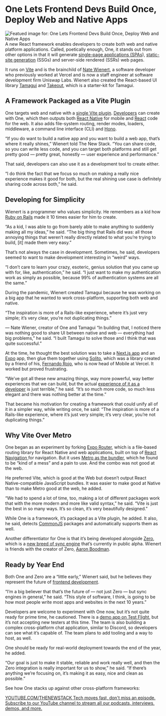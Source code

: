 # One Lets Frontend Devs Build Once, Deploy Web and Native Apps
![Featued image for: One Lets Frontend Devs Build Once, Deploy Web and Native Apps](https://cdn.thenewstack.io/media/2025/04/9157e63c-one_framework_react-1024x576.jpg)
A new React framework enables developers to create both web and native platform applications. Called, poetically enough, One, it stands out from other options in that it will generate [single-page applications (SPAs](https://thenewstack.io/secure-single-page-apps-with-cookies-and-token-handlers/)), [static-site generation](https://thenewstack.io/nue-a-new-static-site-generator-taking-on-next-js/) (SSGs) and server-side rendered (SSRs) web pages.

It runs on [Vite](https://thenewstack.io/vites-new-rust-based-javascript-bundler-available-in-beta/) and is the brainchild of [Nate Wienert](https://www.linkedin.com/in/nathan-wienert-89091945/), a software developer who previously worked at Vercel and is now a staff engineer at software development firm Uniswap Labs. Wienert also created the React-based UI library [Tamagui](https://tamagui.dev/) and [Takeout](https://tamagui.dev/takeout), which is a starter-kit for Tamagui.

## A Framework Packaged as a Vite Plugin
One targets web and native with a [single Vite plugin](https://github.com/onejs/one). [Developers](https://roadmap.sh/roadmaps?g=Web+Development) can create with One, which then outputs both [React Native](https://thenewstack.io/cross-platform-ui-framework-lynx-competes-with-react-native/) for mobile and [React](https://thenewstack.io/new-york-public-library-on-choosing-react-to-rebuild-website/) code for the web. It also adds file-system routing, render modes, loaders, middleware, a command line interface (CLI) and [Hono](https://hono.dev/).

“If you do want to build a native app and you want to build a web app, that’s where it really shines,” Wienert told The New Stack. “You can share code, so you can write less code, and you can target both platforms and still get pretty good — pretty great, honestly — user experience and performance.”

That said, developers can also use it as a development tool to create either.

“I do think the fact that we focus so much on making a really nice experience makes it good for both, but the real shining use case is definitely sharing code across both,” he said.

## Developing for Simplicity
Wienert is a programmer who values simplicity. He remembers as a kid how [Ruby on Rails](https://thenewstack.io/dhh-wants-to-make-web-dev-easy-again-with-ruby-on-rails/) made it 10 times easier for him to create.

“As a kid, I was able to go from barely able to make anything to suddenly making all my ideas,” he said. “The big thing that Rails did was: all those annoying things that weren’t really directly related to what you’re trying to build, [it] made them very easy.”

That’s not always the case in development. Sometimes, he said, developers seemed to want to make development interesting in “weird” ways.

“I don’t care to learn your crazy, esoteric, genius solution that you came up with for, like, authentication,” he said. “I just want to make my authentication work as simply as possible, because 99% of authentication systems are all the same.”

During the pandemic, Wienert created Tamagui because he was working on a big app that he wanted to work cross-platform, supporting both web and native.

“The inspiration is more of a Rails-like experience, where it’s just very simple; it’s very clear, you’re not duplicating things.”

— Nate Wiener, creator of One and Tamagui
“In building that, I noticed there was nothing good to share UI between native and web — everything had big problems,” he said. “I built Tamagui to solve those and I think that was quite successful.”

At the time, he thought the best solution was to take a [Next.js app](https://thenewstack.io/build-a-real-time-bidding-system-with-next-js-and-stream/) and an [Expo](https://thenewstack.io/expo-vs-flutter-how-to-choose-the-right-mobile-framework/) app, then glue them together using [Solito](https://github.com/nandorojo/solito), which was a library created by a friend of his, [Fernando Rojo](https://github.com/nandorojo/solito), who is now head of Mobile at Vercel. It worked but proved frustrating.

“We’ve got all these new amazing things, way more powerful, way better experiences that we can build, but the actual [experience of it as a developer](https://thenewstack.io/developer-experience-devs-shouldnt-have-to-figure-it-out/) is just terrible,” he said. “It’s so much more code, so much less elegant and there was nothing better at the time.”

That became his motivation for creating a framework that could unify all of it in a simpler way, while writing once, he said: “The inspiration is more of a Rails-like experience, where it’s just very simple; it’s very clear, you’re not duplicating things.”

## Why Vite Over Metro
One began as an experiment by forking [Expo Router](https://docs.expo.dev/router/introduction/), which is a file-based routing library for React Native and web applications, built on top of [React Navigation ](https://reactnavigation.org/)for navigation. But it uses [Metro as the bundler](https://metrobundler.dev/), which he found to be “kind of a mess” and a pain to use. And the combo was not good at the web.

He preferred Vite, which is good at the Web but doesn’t output React Native-compatible JavaScript bundles. It was easier to make good at Native than to make Metro good at the web, he added.

“We had to spend a lot of time, too, making a lot of different packages work that with the more modern and more like valid syntax,” he said. “Vite is just the best in so many ways. It’s so clean, it’s very beautifully designed.”

While One is a framework, it’s packaged as a Vite plugin, he added. It also, he said, detects [CommonJS](https://www.freecodecamp.org/news/modules-in-javascript/) packages and automatically supports them as well.

Another differentiator for One is that it’s being developed alongside [Zero](https://zero.rocicorp.dev/), which is a [new breed of sync engine](https://thenewstack.io/how-a-new-breed-of-sync-engines-solves-frontend-problems/) that’s currently in public alpha. Wienert is friends with the creator of Zero, [Aaron Boodman](https://github.com/aboodman).

## Ready by Year End
Both One and Zero are a “little early,” Wienert said, but he believes they represent the future of [frontend development](https://thenewstack.io/introduction-to-frontend-development).

“I’m a big believer that that’s the future of — not just Zero — but sync engines in general,” he said. “This style of software, I think, is going to be how most people write most apps and websites in the next 10 years.”

Developers are welcome to experiment with One now, but it’s not quite ready for prime time, he cautioned. There is a [demo app on Test Flight](https://testflight.apple.com/join/aNcDUHZY), but it’s not accepting new testers at this time. The team is also building a complex cross-platform chat application, similar to Discord, so developers can see what it’s capable of. The team plans to add tooling and a way to host, as well.

One should be ready for real-world deployment towards the end of the year, he added.

“Our goal is just to make it stable, reliable and work really well, and then the Zero integration is really important for us to show,” he said. “If there’s anything we’re focusing on, it’s making it as easy, nice and clean as possible.”

See how One stacks up against other cross-platform frameworks:

[
YOUTUBE.COM/THENEWSTACK
Tech moves fast, don't miss an episode. Subscribe to our YouTube
channel to stream all our podcasts, interviews, demos, and more.
](https://youtube.com/thenewstack?sub_confirmation=1)